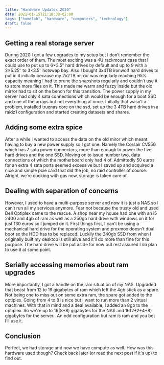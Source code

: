 ```yaml
---
title: "Hardware Updates 2020"
date: 2021-01-15T21:10:38+02:00
tags: ["homelab", "hardware", "computers", "technology"]
draft: false
---
```


## Getting a real storage server
During 2020 I got a few upgrades to my setup but I don’t remember the exact order of them.
The most exciting was a 4U rackmount case that I could use to put up to 6×3.5″ hard drives by default and up to 9 with a 2×5.25″ to 3×3.5″ hotswap bay.
Also I bought 3x4TB ironwolf hard drives to put in it initially because my 2x2TB mirror was regularly reaching 95% capacity meaning I had to prune the snapshots regularly and couldn’t use it to store more files on it.
This made me warm and fuzzy inside but the old mirror had to sit on the bench for this transition.
The power supply in my server had only 4 sata connections which would be enough for a boot SSD and one of the arrays but not everything at once.
Initially that wasn’t a problem, installed truenas core on the ssd, set up the 3 4TB hard drives in a raidz1 configuration and started creating datasets and shares.

## Adding some extra spice
After a while I wanted to access the data on the old miror which meant having to buy a new power supply so I got one.
Namely the Corsair CV550 which has 7 sata power connectors, more than enough to power the five hard drives and the one SSD.
Moving on to issue number two, data connections of which the motherboard only had 4 of.
Admittedly 50 euros for an extra 4 sata ports seemed excessive but I saved up and acquired a nice and simple pcie card that did the job, no raid controller of course.
Alright, we’re cooking with gas now, storage is taken care of.

## Dealing with separation of concerns
However, I used to have a multi-purpose server and now it is just a NAS so I can’t run all my services anymore.
Fear not because the trusty old and used Dell Optiplex came to the rescue.
A shop near my house had one with an i5 2400 and 4gb of ram as well as a 250gb hard drive with windows on it for just 130 euros so I jumped on it.
First things first, I can't be using a mechanical hard drive for the operating system and proxmox doesn't dual boot so the HDD has to be replaced.
Luckily the 240gb SSD from when I originally built my desktop is still alive and it'll do more than fine for this purpose.
The hard drive will be put aside for now but rest assured I do plan to use it at some point.

## Serially accessing memories about ram upgrades
More importantly, I got a handle on the ram situation of my NAS.
Upgraded that beast from 12 to 16 gigabytes of ram which left the 4gb stick as a spare.
Not being one to miss out on some extra ram, the spare got added to the optiplex.
Going from 4 to 8 is nice but I want to run more than 2 virtual machines.
With that in mind and a deal available, I added an 8gb to the optiplex.
So we're up to 16(8+8) gigabytes for the NAS and 16(2+2+4+8) gigabytes for the server..
An odd configuration but ram is ram and you bet I’ll use it.

## Conclusion
Perfect, we had storage and now we have compute as well.
How was this hardware used though? Check back later (or read the next post if it's up) to find out.
